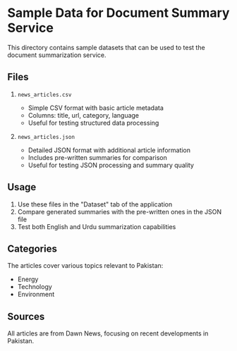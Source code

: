 # Sample Data for Document Summary Service

This directory contains sample datasets that can be used to test the document summarization service.

## Files

1. `news_articles.csv`
   - Simple CSV format with basic article metadata
   - Columns: title, url, category, language
   - Useful for testing structured data processing

2. `news_articles.json`
   - Detailed JSON format with additional article information
   - Includes pre-written summaries for comparison
   - Useful for testing JSON processing and summary quality

## Usage

1. Use these files in the "Dataset" tab of the application
2. Compare generated summaries with the pre-written ones in the JSON file
3. Test both English and Urdu summarization capabilities

## Categories

The articles cover various topics relevant to Pakistan:
- Energy
- Technology
- Environment

## Sources

All articles are from Dawn News, focusing on recent developments in Pakistan.
